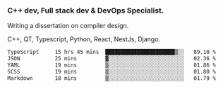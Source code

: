 <h3>C++ dev, Full stack dev & DevOps Specialist.</h3>
<p>Writing a dissertation on compiler design. <p>
<p>C++, QT, Typescript, Python, React, NestJs, Django.</p>

<!--START_SECTION:waka-->

```txt
TypeScript     15 hrs 45 mins  ██████████████████████▒░░   89.10 %
JSON           25 mins         ▓░░░░░░░░░░░░░░░░░░░░░░░░   02.36 %
YAML           19 mins         ▒░░░░░░░░░░░░░░░░░░░░░░░░   01.86 %
SCSS           19 mins         ▒░░░░░░░░░░░░░░░░░░░░░░░░   01.80 %
Markdown       18 mins         ▒░░░░░░░░░░░░░░░░░░░░░░░░   01.79 %
```

<!--END_SECTION:waka-->
